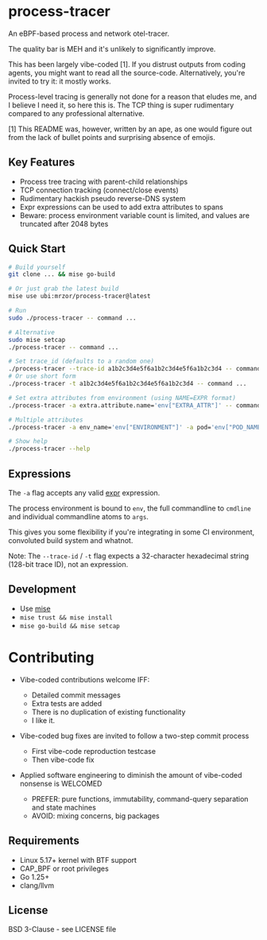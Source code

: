 # process-tracer

An eBPF-based process and network otel-tracer.

The quality bar is MEH and it's unlikely to significantly improve.

This has been largely vibe-coded [1]. If you distrust outputs from coding agents, you might
want to read all the source-code. Alternatively, you're invited to try it: it mostly works.

Process-level tracing is generally not done for a reason that eludes me, and I believe I
need it, so here this is. The TCP thing is super rudimentary compared to any professional
alternative.

[1] This README was, however, written by an ape, as one would figure out from the lack of
bullet points and surprising absence of emojis.

## Key Features

- Process tree tracing with parent-child relationships
- TCP connection tracking (connect/close events)
- Rudimentary hackish pseudo reverse-DNS system
- Expr expressions can be used to add extra attributes to spans
- Beware: process environment variable count is limited, and values are truncated after 2048 bytes

## Quick Start

```bash
# Build yourself
git clone ... && mise go-build

# Or just grab the latest build
mise use ubi:mrzor/process-tracer@latest

# Run
sudo ./process-tracer -- command ...

# Alternative
sudo mise setcap
./process-tracer -- command ...

# Set trace_id (defaults to a random one)
./process-tracer --trace-id a1b2c3d4e5f6a1b2c3d4e5f6a1b2c3d4 -- command ...
# Or use short form
./process-tracer -t a1b2c3d4e5f6a1b2c3d4e5f6a1b2c3d4 -- command ...

# Set extra attributes from environment (using NAME=EXPR format)
./process-tracer -a extra.attribute.name='env["EXTRA_ATTR"]' -- command ...

# Multiple attributes
./process-tracer -a env_name='env["ENVIRONMENT"]' -a pod='env["POD_NAME"]' -- command ...

# Show help
./process-tracer --help
```

## Expressions

The `-a` flag accepts any valid [expr](https://expr-lang.org/) expression.

The process environment is bound to `env`, the full commandline to `cmdline` and
individual commandline atoms to `args`.

This gives you some flexibility if you're integrating in some CI environment,
convoluted build system and whatnot.

Note: The `--trace-id` / `-t` flag expects a 32-character hexadecimal string (128-bit trace ID),
not an expression.

## Development

- Use [mise](https://github.com/jdx/mise)
- `mise trust && mise install`
- `mise go-build && mise setcap`

# Contributing

- Vibe-coded contributions welcome IFF:
  - Detailed commit messages
  - Extra tests are added
  - There is no duplication of existing functionality
  - I like it.

- Vibe-coded bug fixes are invited to follow a two-step commit process
  - First vibe-code reproduction testcase
  - Then vibe-code fix

- Applied software engineering to diminish the amount of vibe-coded nonsense is WELCOMED
  - PREFER: pure functions, immutability, command-query separation and state machines
  - AVOID: mixing concerns, big packages

## Requirements

- Linux 5.17+ kernel with BTF support
- CAP_BPF or root privileges
- Go 1.25+
- clang/llvm

## License

BSD 3-Clause - see LICENSE file

